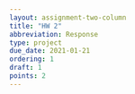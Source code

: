 ```yaml
---
layout: assignment-two-column
title: "HW 2"
abbreviation: Response
type: project
due_date: 2021-01-21
ordering: 1
draft: 1
points: 2
---
```

